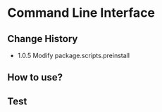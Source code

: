 # Command Line Interface

## Change History
- 1.0.5 Modify package.scripts.preinstall

## How to use?

## Test

